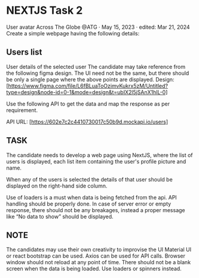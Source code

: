 # NEXTJS Task 2

User avatar
Across The Globe @ATG · May 15, 2023 · edited: Mar 21, 2024
Create a simple webpage having the following details:

## Users list

User details of the selected user
The candidate may take reference from the following figma design. The UI need not be the same, but there should be only a single page where the above points are displayed.
Design: [https://www.figma.com/file/L6fBLuaToOzimvKukrx5zM/Untitled?type=design&node-id=0-1&mode=design&t=ubIX2l5jSAnX1hlL-0]

Use the following API to get the data and map the response as per requirement.

API URL: [https://602e7c2c4410730017c50b9d.mockapi.io/users]

## TASK

The candidate needs to develop a web page using NextJS, where the list of users is displayed, each list item containing the user's profile picture and name.

When any of the users is selected the details of that user should be displayed on the right-hand side column.

Use of loaders is a must when data is being fetched from the api.
API handling should be properly done. In case of server error or empty response, there should not be any breakages, instead a proper message like “No data to show” should be displayed.

## NOTE

The candidates may use their own creativity to improvise the UI
Material UI or react bootstrap can be used.
Axios can be used for API calls.
Browser window should not reload at any point of time.
There should not be a blank screen when the data is being loaded. Use loaders or spinners instead.
